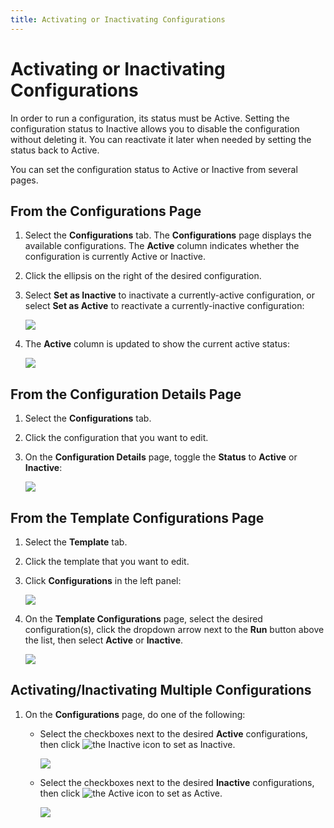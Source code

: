 ```yaml
---
title: Activating or Inactivating Configurations
---
```


# Activating or Inactivating Configurations

In order to run a configuration, its status must be Active. Setting the configuration status to Inactive allows you to disable the configuration without deleting it. You can reactivate it later when needed by setting the status back to Active.

You can set the configuration status to Active or Inactive from several pages.

## From the Configurations Page

1. Select the **Configurations** tab. The **Configurations** page displays the available configurations. The **Active** column indicates whether the configuration is currently Active or Inactive. 
2. Click the ellipsis on the right of the desired configuration.
3. Select **Set as Inactive** to inactivate a currently-active configuration, or select **Set as Active** to reactivate a currently-inactive configuration:

   ![](/img/Configuration-Set-Inactive.png)

4. The **Active** column is updated to show the current active status:

   ![](/img/Configuration-Set-Inactive2.png)

## From the Configuration Details Page

1. Select the **Configurations** tab.
2. Click the configuration that you want to edit.
3. On the **Configuration Details** page, toggle the **Status** to **Active** or **Inactive**:

   ![](/img/Configuration-Status-Toggle.png)

## From the Template Configurations Page

1. Select the **Template** tab.
2. Click the template that you want to edit.
3. Click **Configurations** in the left panel:

   ![](/img/Template-Configurations-Link1.png)

4. On the **Template Configurations** page, select the desired configuration(s), click the dropdown arrow next to the **Run** button above the list, then select **Active** or **Inactive**.

     ![](/img/Template-Configuration-Set-Inactive.png)

## Activating/Inactivating Multiple Configurations

1. On the **Configurations** page, do one of the following:
   
   * Select the checkboxes next to the desired **Active** configurations, then click <img src="/img/icons/inactive.png" className="icon" alt="the Inactive icon"/> to set as Inactive.

     ![](/img/Configurations-Set-Active1.png)
   * Select the checkboxes next to the desired **Inactive** configurations, then click <img src="/img/icons/active.png" className="icon" alt="the Active icon"/> to set as Active.

     ![](/img/Configurations-Set-Active2.png)
